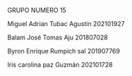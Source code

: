 GRUPO NUMERO 15



Miguel Adrian Tubac Agustin	202101927

Balam José Tomas Aju		201807028

Byron Enrique Rumpich sal	201907769

Iris carolina paz Guzmán		202101728
